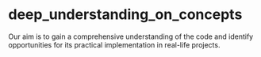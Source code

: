 # deep_understanding_on_concepts
Our aim is to gain a comprehensive understanding of the code and identify opportunities for its practical implementation in real-life projects.
